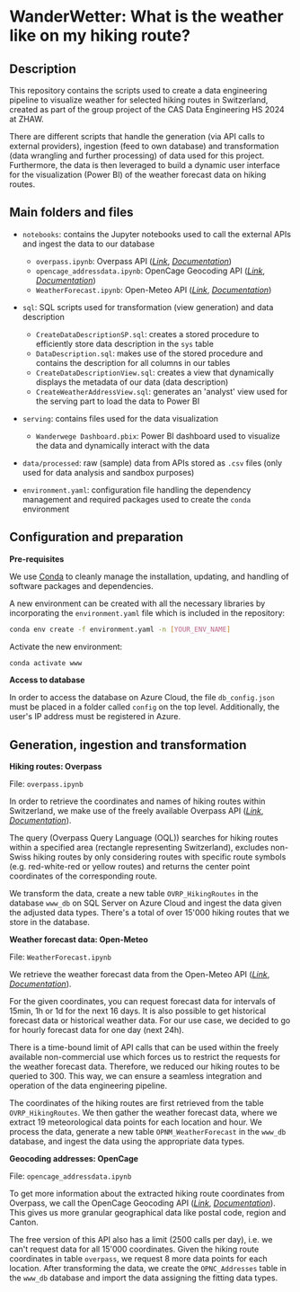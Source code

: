 # WanderWetter: What is the weather like on my hiking route?

## Description

This repository contains the scripts used to create a data engineering pipeline to visualize weather for selected hiking routes in Switzerland, created as part of the group project of the CAS Data Engineering HS 2024 at ZHAW.

There are different scripts that handle the generation (via API calls to external providers), ingestion (feed to own database) and transformation (data wrangling and further processing) of data used for this project. Furthermore, the data is then leveraged to build a dynamic user interface for the visualization (Power BI) of the weather forecast data on hiking routes.

## Main folders and files

* `notebooks`: contains the Jupyter notebooks used to call the external APIs and ingest the data to our database

    - `overpass.ipynb`: Overpass API ([_Link_](https://overpass-turbo.eu/), [_Documentation_](https://wiki.openstreetmap.org/wiki/Overpass_API))
    - `opencage_addressdata.ipynb`: OpenCage Geocoding API ([_Link_](https://opencagedata.com/), [_Documentation_](https://opencagedata.com/api))
    - `WeatherForecast.ipynb`: Open-Meteo API ([_Link_](https://open-meteo.com/), [_Documentation_](https://open-meteo.com/en/docs))

* `sql`: SQL scripts used for transformation (view generation) and data description

    - `CreateDataDescriptionSP.sql`: creates a stored procedure to efficiently store data description in the `sys` table
    - `DataDescription.sql`: makes use of the stored procedure and contains the description for all columns in our tables
    - `CreateDataDescriptionView.sql`: creates a view that dynamically displays the metadata of our data (data description)
    - `CreateWeatherAddressView.sql`: generates an 'analyst' view used for the serving part to load the data to Power BI

* `serving`: contains files used for the data visualization

    - `Wanderwege Dashboard.pbix`: Power BI dashboard used to visualize the data and dynamically interact with the data

* `data/processed`: raw (sample) data from APIs stored as `.csv` files (only used for data analysis and sandbox purposes)

* `environment.yaml`: configuration file handling the dependency management and required packages used to create the `conda` environment

## Configuration and preparation

**Pre-requisites**

We use [Conda](https://conda.io/projects/conda/en/latest/user-guide/install/index.html) to cleanly manage the installation, updating, and handling of software packages and dependencies.

A new environment can be created with all the necessary libraries by incorporating the `environment.yaml` file which is included in the repository:

```bash
conda env create -f environment.yaml -n [YOUR_ENV_NAME]
```

Activate the new environment:

```bash
conda activate www
```

**Access to database**

In order to access the database on Azure Cloud, the file `db_config.json` must be placed in a folder called `config` on the top level. Additionally, the user's IP address must be registered in Azure.

## Generation, ingestion and transformation

**Hiking routes: Overpass**

File: `overpass.ipynb`

In order to retrieve the coordinates and names of hiking routes within Switzerland, we make use of the freely available Overpass API ([_Link_](https://overpass-turbo.eu/), [_Documentation_](https://wiki.openstreetmap.org/wiki/Overpass_API)).

The query (Overpass Query Language (OQL)) searches for hiking routes within a specified area (rectangle representing Switzerland), excludes non-Swiss hiking routes by only considering routes with specific route symbols (e.g. red-white-red or yellow routes) and returns the center point coordinates of the corresponding route.

We transform the data, create a new table `OVRP_HikingRoutes` in the database `www_db` on SQL Server on Azure Cloud and ingest the data given the adjusted data types. There's a total of over 15'000 hiking routes that we store in the database.

**Weather forecast data: Open-Meteo**

File: `WeatherForecast.ipynb`

We retrieve the weather forecast data from the Open-Meteo API ([_Link_](https://open-meteo.com/), [_Documentation_](https://open-meteo.com/en/docs)).

For the given coordinates, you can request forecast data for intervals of 15min, 1h or 1d for the next 16 days. It is also possible to get historical forecast data or historical weather data. For our use case, we decided to go for hourly forecast data for one day (next 24h).

There is a time-bound limit of API calls that can be used within the freely available non-commercial use which forces us to restrict the requests for the weather forecast data. Therefore, we reduced our hiking routes to be queried to 300. This way, we can ensure a seamless integration and operation of the data engineering pipeline.

The coordinates of the hiking routes are first retrieved from the table `OVRP_HikingRoutes`. We then gather the weather forecast data, where we extract 19 meteorological data points for each location and hour. We process the data, generate a new table `OPNM_WeatherForecast` in the `www_db` database, and ingest the data using the appropriate data types.

**Geocoding addresses: OpenCage**

File: `opencage_addressdata.ipynb`

To get more information about the extracted hiking route coordinates from Overpass, we call the OpenCage Geocoding API ([_Link_](https://opencagedata.com/), [_Documentation_](https://opencagedata.com/api)). This gives us more granular geographical data like postal code, region and Canton.

The free version of this API also has a limit (2500 calls per day), i.e. we can't request data for all 15'000 coordinates. Given the hiking route coordinates in table `overpass`, we request 8 more data points for each location. After transforming the data, we create the `OPNC_Addresses` table in the `www_db` database and import the data assigning the fitting data types.

<!---
## Database engineering / SQL transformation

File: `CreateDataDescription.sql`
File: `CreateDataDescriptionView.sql`
File: `CreateWeatherAddressView.sql`
File: `DataDescription.sql`
-->
